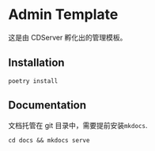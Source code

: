 # Admin Template

这是由 CDServer 孵化出的管理模板。

## Installation

`poetry install`

## Documentation

文档托管在 git 目录中，需要提前安装`mkdocs`.

`cd docs && mkdocs serve`